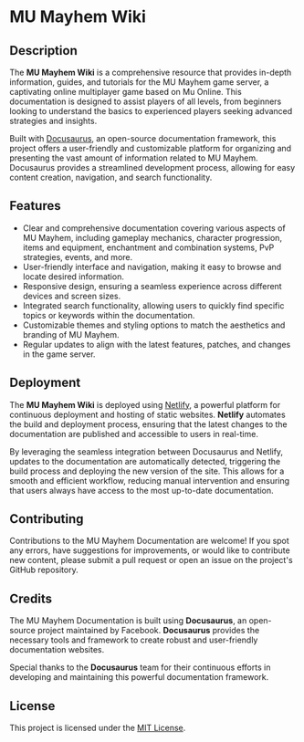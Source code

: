 # MU Mayhem Wiki

## Description

The **MU Mayhem Wiki** is a comprehensive resource that provides in-depth information, guides, and tutorials for the MU Mayhem game server, a captivating online multiplayer game based on Mu Online. This documentation is designed to assist players of all levels, from beginners looking to understand the basics to experienced players seeking advanced strategies and insights.

Built with [Docusaurus](https://docusaurus.io/), an open-source documentation framework, this project offers a user-friendly and customizable platform for organizing and presenting the vast amount of information related to MU Mayhem. Docusaurus provides a streamlined development process, allowing for easy content creation, navigation, and search functionality.

## Features

- Clear and comprehensive documentation covering various aspects of MU Mayhem, including gameplay mechanics, character progression, items and equipment, enchantment and combination systems, PvP strategies, events, and more.
- User-friendly interface and navigation, making it easy to browse and locate desired information.
- Responsive design, ensuring a seamless experience across different devices and screen sizes.
- Integrated search functionality, allowing users to quickly find specific topics or keywords within the documentation.
- Customizable themes and styling options to match the aesthetics and branding of MU Mayhem.
- Regular updates to align with the latest features, patches, and changes in the game server.

## Deployment

The **MU Mayhem Wiki** is deployed using [Netlify](https://www.netlify.com/), a powerful platform for continuous deployment and hosting of static websites. **Netlify** automates the build and deployment process, ensuring that the latest changes to the documentation are published and accessible to users in real-time.

By leveraging the seamless integration between Docusaurus and Netlify, updates to the documentation are automatically detected, triggering the build process and deploying the new version of the site. This allows for a smooth and efficient workflow, reducing manual intervention and ensuring that users always have access to the most up-to-date documentation.

## Contributing

Contributions to the MU Mayhem Documentation are welcome! If you spot any errors, have suggestions for improvements, or would like to contribute new content, please submit a pull request or open an issue on the project's GitHub repository.

## Credits

The MU Mayhem Documentation is built using **Docusaurus**, an open-source project maintained by Facebook. **Docusaurus** provides the necessary tools and framework to create robust and user-friendly documentation websites.

Special thanks to the **Docusaurus** team for their continuous efforts in developing and maintaining this powerful documentation framework.

## License

This project is licensed under the [MIT License](LICENSE).
